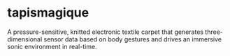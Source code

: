# tapismagique
A pressure-sensitive, knitted electronic textile carpet that generates three-dimensional sensor data based on body gestures and drives an immersive sonic environment in real-time.
